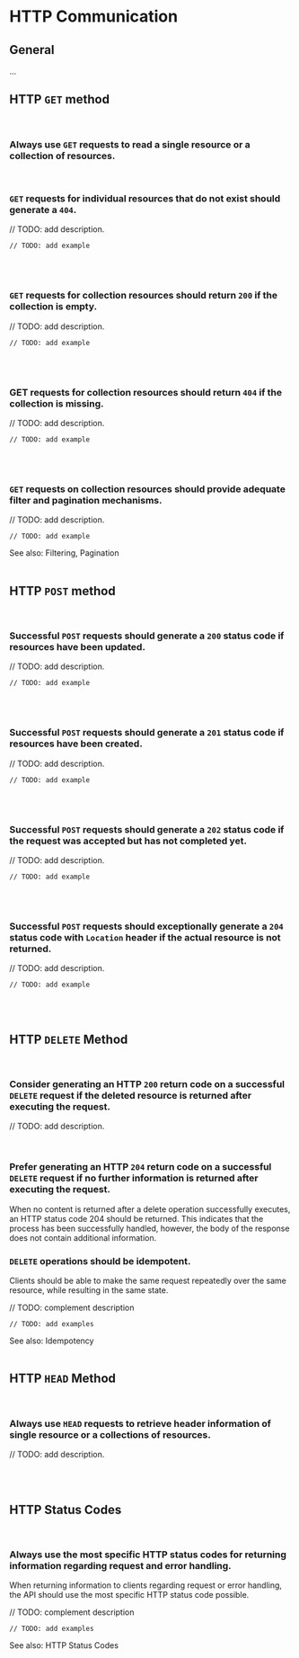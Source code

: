 # HTTP Communication


## General

...





## HTTP `GET` method

<br>


### Always use `GET` requests to read a single resource or a collection of resources.

<br>


### `GET` requests for individual resources that do not exist should generate a `404`.

// TODO: add description.

```http
// TODO: add example
```

<br><br>


### `GET` requests for collection resources should return `200` if the collection is empty.

// TODO: add description.

```http
// TODO: add example
```

<br><br>


### GET requests for collection resources should return `404` if the collection is missing.

// TODO: add description.

```http
// TODO: add example
```

<br><br>


### `GET` requests on collection resources should provide adequate filter and pagination mechanisms.

// TODO: add description.

```http
// TODO: add example
```

See also: Filtering, Pagination
<br><br>



## HTTP `POST` method

<br>


### Successful `POST` requests should generate a `200` status code if resources have been updated.

// TODO: add description.

```http
// TODO: add example
```

<br><br>


### Successful `POST` requests should generate a `201` status code if resources have been created.

// TODO: add description.

```http
// TODO: add example
```

<br><br>


### Successful `POST` requests should generate a `202` status code if the request was accepted but has not completed yet.

// TODO: add description.

```http
// TODO: add example
```

<br><br>


### Successful `POST` requests should exceptionally generate a `204` status code with `Location` header if the actual resource is not returned.

// TODO: add description.

```http
// TODO: add example
```

<br><br>



## HTTP `DELETE` Method

<br>


### Consider generating an HTTP `200` return code on a successful `DELETE` request if the deleted resource is returned after executing the request.

// TODO: add description.

<br>


### Prefer generating an HTTP `204` return code on a successful `DELETE` request if no further information is returned after executing the request.

When no content is returned after a delete operation successfully executes, an HTTP status code 204 should be returned. This indicates that the
process has been successfully handled, however, the body of the response does not contain additional information.


### `DELETE` operations should be idempotent.

Clients should be able to make the same request repeatedly over the same resource, while resulting in the same state.

// TODO: complement description

```http
// TODO: add examples
```

See also: Idempotency
<br><br>


## HTTP `HEAD` Method
<br>


### Always use `HEAD` requests to retrieve header information of single resource or a collections of resources.

// TODO: add description.

<br><br>




## HTTP Status Codes
<br>


### Always use the most specific HTTP status codes for returning information regarding request and error handling.

When returning information to clients regarding request or error handling, the API should use the most specific HTTP status code possible.

// TODO: complement description

```http
// TODO: add examples
```

See also: HTTP Status Codes
<br><br>

